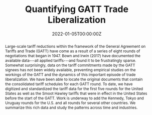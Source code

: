 ---
abstract: "Large-scale tariff reductions within the framework of the General Agreement on Tariffs and Trade (GATT) have come as a result of a series of eight rounds of negotiations that began in 1947. Bown and Irwin (2017) have documented the available data---all applied tariffs---and found it to be frustratingly sparse. Somewhat surprisingly, data on the tariff commitments made by the GATT signees has not been widely available, preventing empirical studies on the workings of the GATT and the dynamics of this important episode of trade liberalization. We have been able to locate the original documents that contain the consolidated tariff schedules for each GATT round. To date, we have digitized and standardized the tariff data for the first five rounds for the United States as well as the Smoot Hawley tariffs that were in effect in the United States before the start of the GATT. Work is underway to add the Kennedy, Tokyo and Uruguay rounds for the U.S. and all rounds for several other countries. We summarize this rich data and study the patterns across time and industries."
authors:
- admin
- Ross Jestrab
- Zeyuan (Victor) Xiong
author_notes:
- 
- U.S. International Trade Commission, rcjestra@syr.edu
- Syracuse University, zxiong07@syr.edu
date: "2022-01-05T00:00:00Z"
doi: ""
featured: false
image:
  caption: ""
  focal_point: ""
  preview_only: false
links:
- name: Extended Abstract
  url: https://github.com/kbuzard-SU/gradualism/blob/main/abstract_data.pdf
projects: ""
publication: ""
publication_short: ""
publication_types:
- "4"
publishDate: ""
slides: 
summary: "
<details>
  <summary>Abstract</summary>
  
Large-scale tariff reductions within the framework of the General Agreement on Tariffs and Trade (GATT) have come as a result of a series of eight rounds of negotiations that began in 1947. Bown and Irwin (2017) have documented the available data---all applied tariffs---and found it to be frustratingly sparse. Somewhat surprisingly, data on the tariff commitments made by the GATT signees has not been widely available, preventing empirical studies on the workings of the GATT and the dynamics of this important episode of trade liberalization. We have been able to locate the original documents that contain the consolidated tariff schedules for each GATT round. To date, we have digitized and standardized the tariff data for the first five rounds for the United States as well as the Smoot Hawley tariffs that were in effect in the United States before the start of the GATT. Work is underway to add the Kennedy, Tokyo and Uruguay rounds for the U.S. and all rounds for several other countries. We summarize this rich data and study the patterns across time and industries.
</details>"
tags:
- Trade policy
title: Quantifying GATT Trade Liberalization
url_code: ""
url_dataset: ""
url_pdf: ""
url_poster: ""
url_project: ""
url_slides: ""
url_source: ""
url_video: ""
---